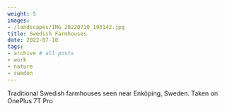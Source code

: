```yaml
---
weight: 5
images:
- /landscapes/IMG_20220710_193142.jpg
title: Swedish Farmhouses
date: 2022-07-10
tags:
- archive # all posts
- work
- nature
- sweden
---
```


Traditional Swedish farmhouses seen near Enköping, Sweden. Taken on OnePlus 7T Pro